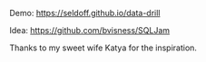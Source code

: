 Demo: <https://seldoff.github.io/data-drill>

Idea: <https://github.com/bvisness/SQLJam>

Thanks to my sweet wife Katya for the inspiration.
